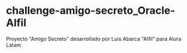 # challenge-amigo-secreto_Oracle-Alfil
Proyecto "Amigo Secreto" desarrollado por Luis Abarca "Alfil" para Alura Latam
